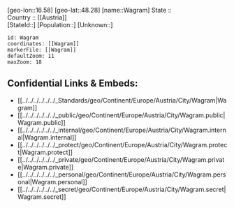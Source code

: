 ﻿---
location: [48.28,16.58] 
mapzoom: [7,12] 
mapmarker: city 
type: City
tags:
- geo/City


SpocWebEntityId: 35387
isDeleted: false
confidential: public

---
[geo-lon::16.58] 
[geo-lat::48.28] 
[name::Wagram] 
State ::  
Country :: [[Austria]]  
[StateId::] 
[Population::] 
[Unknown::] 


```leaflet
id: Wagram
coordinates: [[Wagram]] 
markerFile: [[Wagram]] 
defaultZoom: 11 
maxZoom: 18
```


## Confidential Links & Embeds: 
- [[../../../../../../_Standards/geo/Continent/Europe/Austria/City/Wagram|Wagram]] 
- [[../../../../../../_public/geo/Continent/Europe/Austria/City/Wagram.public|Wagram.public]] 
- [[../../../../../../_internal/geo/Continent/Europe/Austria/City/Wagram.internal|Wagram.internal]] 
- [[../../../../../../_protect/geo/Continent/Europe/Austria/City/Wagram.protect|Wagram.protect]] 
- [[../../../../../../_private/geo/Continent/Europe/Austria/City/Wagram.private|Wagram.private]] 
- [[../../../../../../_personal/geo/Continent/Europe/Austria/City/Wagram.personal|Wagram.personal]] 
- [[../../../../../../_secret/geo/Continent/Europe/Austria/City/Wagram.secret|Wagram.secret]] 
